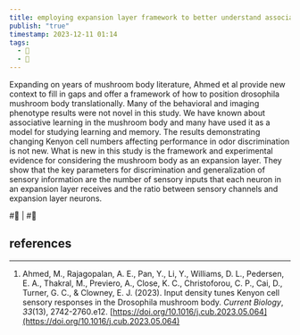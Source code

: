 ```yaml
---
title: employing expansion layer framework to better understand associative learning and memory in drosophila
publish: "true"
timestamp: 2023-12-11 01:14
tags:
  - 🥚
  - 🌱
---
```

Expanding on years of mushroom body literature, Ahmed et al provide new context to fill in gaps and offer a framework of how to position drosophila mushroom body translationally. Many of the behavioral and imaging phenotype results were not novel in this study. We have known about associative learning in the mushroom body and many have used it as a model for studying learning and memory. The results demonstrating changing Kenyon cell numbers affecting performance in odor discrimination is not new. What is new in this study is the framework and experimental evidence for considering the mushroom body as an expansion layer. They show that the key parameters for discrimination and generalization of sensory information are the number of sensory inputs that each neuron in an expansion layer receives and the ratio between sensory channels and expansion layer neurons.

#🥚 | #🌱 
## references
---
1. Ahmed, M., Rajagopalan, A. E., Pan, Y., Li, Y., Williams, D. L., Pedersen, E. A., Thakral, M., Previero, A., Close, K. C., Christoforou, C. P., Cai, D., Turner, G. C., & Clowney, E. J. (2023). Input density tunes Kenyon cell sensory responses in the Drosophila mushroom body. _Current Biology_, _33_(13), 2742-2760.e12. [https://doi.org/10.1016/j.cub.2023.05.064](https://doi.org/10.1016/j.cub.2023.05.064)